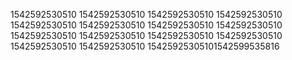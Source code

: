 1542592530510
1542592530510
1542592530510
1542592530510
1542592530510
1542592530510
1542592530510
1542592530510
1542592530510
1542592530510
1542592530510
1542592530510
1542592530510
1542592530510
15425925305101542599535816
